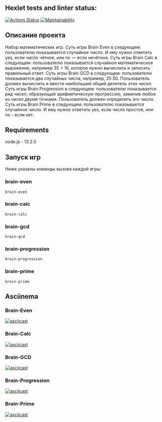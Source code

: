 ## Hexlet tests and linter status:
[![Actions Status](https://github.com/SaXaReD/frontend-project-44/actions/workflows/hexlet-check.yml/badge.svg)](https://github.com/SaXaReD/frontend-project-44/actions) [![Maintainability](https://api.codeclimate.com/v1/badges/49d646c45ae621657601/maintainability)](https://codeclimate.com/github/SaXaReD/frontend-project-44/maintainability)

## Описание проекта
Набор математических игр.
Суть игры Brain Even в следующем: пользователю показывается случайное число. И ему нужно ответить yes, если число чётное, или no — если нечётное.
Суть игры Brain Calc в следующем: пользователю показывается случайное математическое выражение, например 35 + 16, которое нужно вычислить и записать правильный ответ.
Суть игры Brain GCD в следующем: пользователю показывается два случайных числа, например, 25 50. Пользователь должен вычислить и ввести наибольший общий делитель этих чисел.
Суть игры Brain Progression в следующем: пользователю показывается ряд чисел, образующий арифметическую прогрессию, заменив любое из чисел двумя точками. Пользователь должен определить это число.
Суть игры Brain Prime в следующем: пользователю показывается случайное число. И ему нужно ответить yes, если число простое, или no - если нет.

## Requirements
node.js - 13.2.0

## Запуск игр
Ниже указаны команды вызова каждой игры:
### brain-even
```
brain-even
```
### brain-calc
```
brain-calc
```
### brain-gcd
```
brain-gcd
```
### brain-progression
```
brain-progression
```
### brain-prime
```
brain-prime
```

## Asciinema 
### Brain-Even
[![asciicast](https://asciinema.org/a/SK2jTNsYmC03OhFbjnBOBB3h5.svg)](https://asciinema.org/a/SK2jTNsYmC03OhFbjnBOBB3h5)
### Brain-Calc
[![asciicast](https://asciinema.org/a/IdWZ0vWVZ2Jrl7l19j8Mb7HrR.svg)](https://asciinema.org/a/IdWZ0vWVZ2Jrl7l19j8Mb7HrR)
### Brain-GCD
[![asciicast](https://asciinema.org/a/otOYj18QNZeJlw2lmDTtRYFsh.svg)](https://asciinema.org/a/otOYj18QNZeJlw2lmDTtRYFsh)
### Brain-Progression
[![asciicast](https://asciinema.org/a/Vb7muFDecFDVbaPwbwZvW0KiJ.svg)](https://asciinema.org/a/Vb7muFDecFDVbaPwbwZvW0KiJ)
### Brain-Prime
[![asciicast](https://asciinema.org/a/452sgJiXqq1SLgtHrazsVZTDB.svg)](https://asciinema.org/a/452sgJiXqq1SLgtHrazsVZTDB)